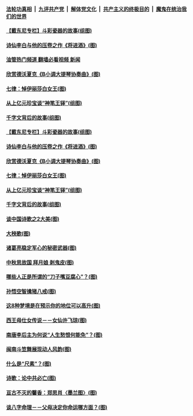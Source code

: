 ####  [法轮功真相](../../../../basic/blob/master/README.md?t=09190031) &nbsp;|&nbsp; [九评共产党](../../../../9ping.md/blob/master/README.md?t=09190031) &nbsp;|&nbsp; [解体党文化](../../../../jtdwh.md/blob/master/README.md?t=09190031)  &nbsp;|&nbsp; [共产主义的终极目的](../../../../gczydzjmd.md/blob/master/README.md?t=09190031) &nbsp;|&nbsp; [魔鬼在统治我们的世界](../../../../mgztzwmdsj.md/blob/master/README.md?t=09190031) 

#### [【戴东尼专栏】斗彩瓷器的故事(组图)](../pages/p7/1012026.md?t=09190031) 

#### [诗仙李白与他的压卷之作《将进酒》(图)](../pages/p7/1016892.md?t=09190031) 

#### [油管热门频道 翻墙必看视频 新闻](http://45.76.130.85:81/youtube.html?09190031)

#### [欣赏德沃夏克《B小调大提琴协奏曲》(图)](../pages/p7/1016197.md?t=09190031) 

#### [七律：悼伊丽莎白女王(图)](../pages/p7/1016882.md?t=09190031) 

#### [从上亿元珍宝谈“神笔王铎”(组图)](../pages/p7/1016868.md?t=09190031) 

#### [千字文背后的故事(组图)](../pages/p7/1016899.md?t=09190031) 

#### [【戴东尼专栏】斗彩瓷器的故事(组图)](../pages/p7/1012026.md?t=09190031) 

#### [诗仙李白与他的压卷之作《将进酒》(图)](../pages/p7/1016892.md?t=09190031) 

#### [欣赏德沃夏克《B小调大提琴协奏曲》(图)](../pages/p7/1016197.md?t=09190031) 

#### [七律：悼伊丽莎白女王(图)](../pages/p7/1016882.md?t=09190031) 

#### [从上亿元珍宝谈“神笔王铎”(组图)](../pages/p7/1016868.md?t=09190031) 

#### [千字文背后的故事(组图)](../pages/p7/1016899.md?t=09190031) 

#### [谈中国诗歌之2大美(图)](../pages/p7/1016739.md?t=09190031) 

#### [大秧歌(图)](../pages/p7/1015591.md?t=09190031) 

#### [诸葛亮稳定军心的秘密武器(图)](../pages/p7/1016450.md?t=09190031) 

#### [中秋思故国 拜月娘 剥鬼皮(图)](../pages/p7/1015573.md?t=09190031) 

#### [哪些人正是所谓的“刀子嘴豆腐心”？(图)](../pages/p7/1014216.md?t=09190031) 

#### [孙悟空智擒猪八戒(图)](../pages/p7/1015590.md?t=09190031) 

#### [这8种梦境是在预示你的地位可以高升(图)](../pages/p7/1013124.md?t=09190031) 

#### [西王母仕女传说－－女仙许飞琼(图)](../pages/p7/1016661.md?t=09190031) 

#### [南唐李后主为何说“人生愁恨何能免”？(图)](../pages/p7/1014994.md?t=09190031) 

#### [闽南斗笠舞展现动人风韵(图)](../pages/p7/1015589.md?t=09190031) 

#### [什么是“尺素”？(图)](../pages/p7/1016606.md?t=09190031) 

#### [诗歌：论中共必亡(图)](../pages/p7/1016533.md?t=09190031) 

#### [亘古不灭的馨香：郑思肖〈墨兰图〉(图)](../pages/p7/1016446.md?t=09190031) 

#### [谈八字命理－－父母决定你命运哪方面？(图)](../pages/p7/1016615.md?t=09190031) 

<img src='http://gfw-breaker.win/goodnews/indexes/p7.md' width='0px' height='0px'/>
